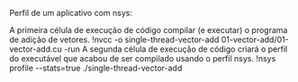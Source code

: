 Perfil de um aplicativo com nsys:

A primeira célula de execução de código compilar (e executar) o programa de adição de vetores.
      !nvcc -o single-thread-vector-add 01-vector-add/01-vector-add.cu -run
A segunda célula de execução de código criará o perfil do executável que acabou de ser compilado usando o perfil nsys.
      !nsys profile --stats=true ./single-thread-vector-add
      
